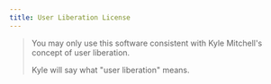 ```yaml
---
title: User Liberation License
---
```


> You may only use this software consistent with Kyle Mitchell's concept of user liberation.
>
> Kyle will say what "user liberation" means.
